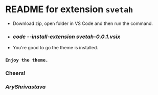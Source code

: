 # README for extension `svetah`

* Download zip, open folder in VS Code and then run the command.
* ### *code --install-extension svetah-0.0.1.vsix*

* You're good to go the theme is installed.

### `Enjoy the theme.`
### **Cheers!**
### ***AryShrivastava***